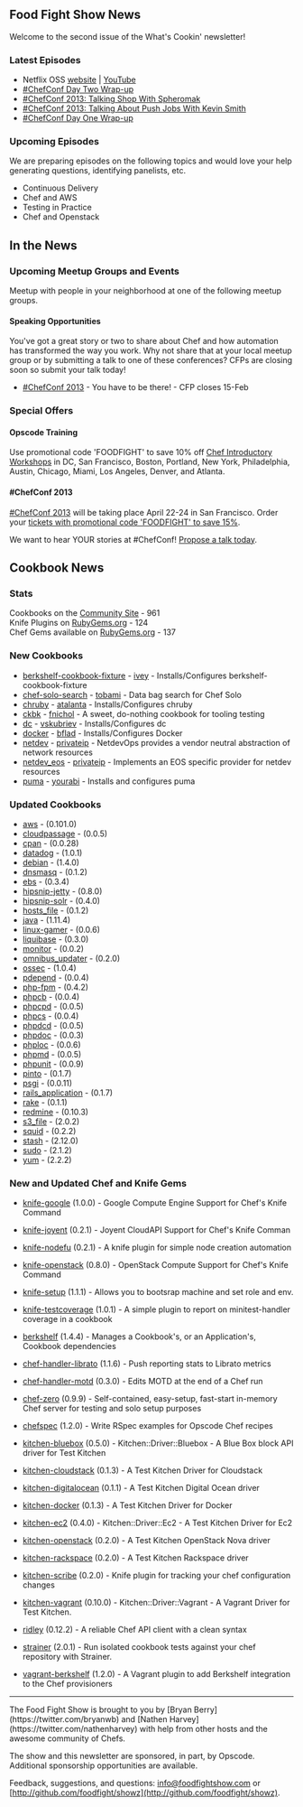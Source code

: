 Food Fight Show News
-------------------
Welcome to the second issue of the What's Cookin' newsletter!

### Latest Episodes
* Netflix OSS [website](http://foodfightshow.org/2013/05/netflix-oss.html) | [YouTube](http://www.youtube.com/watch?v=A69uTnfQgB8)
* [\#ChefConf Day Two Wrap-up](http://foodfightshow.org/2013/04/chefconf-day-two-wrap-up.html)
* [\#ChefConf 2013:  Talking Shop With Spheromak](http://foodfightshow.org/2013/04/chefconf-2013-talking-shop-with-spheromak.html)
* [\#ChefConf 2013:  Talking About Push Jobs With Kevin Smith](http://foodfightshow.org/2013/04/chefconf-2013-talking-about-push-jobs-with-kevin-smith.html)
* [\#ChefConf Day One Wrap-up](http://foodfightshow.org/2013/04/chefconf-2013-day-1-wrap-up.html)

### Upcoming Episodes
We are preparing episodes on the following topics and would love your help generating questions, identifying panelists, etc.

* Continuous Delivery
* Chef and AWS
* Testing in Practice
* Chef and Openstack

In the News
-----------

### Upcoming Meetup Groups and Events
Meetup with people in your neighborhood at one of the following meetup groups.

#### Speaking Opportunities

You've got a great story or two to share about Chef and how automation has transformed the way you work.  Why not share that at your local meetup group or by submitting a talk to one of these conferences?  CFPs are closing soon so submit your talk today!

* [#ChefConf 2013](https://chefconf2013.busyconf.com/proposals/new) - You have to be there! - CFP closes 15-Feb

###  Special Offers

#### Opscode Training

Use promotional code 'FOODFIGHT' to save 10% off [Chef Introductory Workshops](http://opscode.eventbrite.com/) in DC, San Francisco, Boston, Portland, New York, Philadelphia, Austin, Chicago, Miami, Los Angeles, Denver, and Atlanta.  

#### #ChefConf 2013

[#ChefConf 2013](http://chefconf.opscode.com) will be taking place April 22-24 in San Francisco.  Order your [tickets with promotional code 'FOODFIGHT' to save 15%](https://chefconf2013.busyconf.com/bookings/new?discount=FOODFIGHT).

We want to hear YOUR stories at #ChefConf!  [Propose a talk today](https://chefconf2013.busyconf.com/proposals/new).

Cookbook News<a name="cookbooks"></a>
-------------
### Stats

Cookbooks on the [Community Site](http://community.opscode.com) - 961  
Knife Plugins on [RubyGems.org](http://rubygems.org) - 124  
Chef Gems available on [RubyGems.org](http://rubygems.org) - 137  

### New Cookbooks
* [berkshelf-cookbook-fixture](http://community.opscode.com/cookbooks/berkshelf-cookbook-fixture) - [ivey](http://community.opscode.com/users/ivey) - Installs/Configures berkshelf-cookbook-fixture
* [chef-solo-search](http://community.opscode.com/cookbooks/chef-solo-search) - [tobami](http://community.opscode.com/users/tobami) - Data bag search for Chef Solo 
* [chruby](http://community.opscode.com/cookbooks/chruby) - [atalanta](http://community.opscode.com/users/atalanta) - Installs/Configures chruby
* [ckbk](http://community.opscode.com/cookbooks/ckbk) - [fnichol](http://community.opscode.com/users/fnichol) - A sweet, do-nothing cookbook for tooling testing
* [dc](http://community.opscode.com/cookbooks/dc) - [vskubriev](http://community.opscode.com/users/vskubriev) - Installs/Configures dc
* [docker](http://community.opscode.com/cookbooks/docker) - [bflad](http://community.opscode.com/users/bflad) - Installs/Configures Docker
* [netdev](http://community.opscode.com/cookbooks/netdev) - [privateip](http://community.opscode.com/users/privateip) - NetdevOps provides a vendor neutral abstraction of network resources
* [netdev_eos](http://community.opscode.com/cookbooks/netdev_eos) - [privateip](http://community.opscode.com/users/privateip) - Implements an EOS specific provider for netdev resources
* [puma](http://community.opscode.com/cookbooks/puma) - [yourabi](http://community.opscode.com/users/yourabi) - Installs and configures puma

### Updated Cookbooks
* [aws](http://community.opscode.com/cookbooks/aws) - (0.101.0)
* [cloudpassage](http://community.opscode.com/cookbooks/cloudpassage) - (0.0.5)
* [cpan](http://community.opscode.com/cookbooks/cpan) - (0.0.28)
* [datadog](http://community.opscode.com/cookbooks/datadog) - (1.0.1)
* [debian](http://community.opscode.com/cookbooks/debian) - (1.4.0)
* [dnsmasq](http://community.opscode.com/cookbooks/dnsmasq) - (0.1.2)
* [ebs](http://community.opscode.com/cookbooks/ebs) - (0.3.4)
* [hipsnip-jetty](http://community.opscode.com/cookbooks/hipsnip-jetty) - (0.8.0)
* [hipsnip-solr](http://community.opscode.com/cookbooks/hipsnip-solr) - (0.4.0)
* [hosts_file](http://community.opscode.com/cookbooks/hosts_file) - (0.1.2)
* [java](http://community.opscode.com/cookbooks/java) - (1.11.4)
* [linux-gamer](http://community.opscode.com/cookbooks/linux-gamer) - (0.0.6)
* [liquibase](http://community.opscode.com/cookbooks/liquibase) - (0.3.0)
* [monitor](http://community.opscode.com/cookbooks/monitor) - (0.0.2)
* [omnibus_updater](http://community.opscode.com/cookbooks/omnibus_updater) - (0.2.0)
* [ossec](http://community.opscode.com/cookbooks/ossec) - (1.0.4)
* [pdepend](http://community.opscode.com/cookbooks/pdepend) - (0.0.4)
* [php-fpm](http://community.opscode.com/cookbooks/php-fpm) - (0.4.2)
* [phpcb](http://community.opscode.com/cookbooks/phpcb) - (0.0.4)
* [phpcpd](http://community.opscode.com/cookbooks/phpcpd) - (0.0.5)
* [phpcs](http://community.opscode.com/cookbooks/phpcs) - (0.0.4)
* [phpdcd](http://community.opscode.com/cookbooks/phpdcd) - (0.0.5)
* [phpdoc](http://community.opscode.com/cookbooks/phpdoc) - (0.0.3)
* [phploc](http://community.opscode.com/cookbooks/phploc) - (0.0.6)
* [phpmd](http://community.opscode.com/cookbooks/phpmd) - (0.0.5)
* [phpunit](http://community.opscode.com/cookbooks/phpunit) - (0.0.9)
* [pinto](http://community.opscode.com/cookbooks/pinto) - (0.1.7)
* [psgi](http://community.opscode.com/cookbooks/psgi) - (0.0.11)
* [rails_application](http://community.opscode.com/cookbooks/rails_application) - (0.1.7)
* [rake](http://community.opscode.com/cookbooks/rake) - (0.1.1)
* [redmine](http://community.opscode.com/cookbooks/redmine) - (0.10.3)
* [s3_file](http://community.opscode.com/cookbooks/s3_file) - (2.0.2)
* [squid](http://community.opscode.com/cookbooks/squid) - (0.2.2)
* [stash](http://community.opscode.com/cookbooks/stash) - (2.12.0)
* [sudo](http://community.opscode.com/cookbooks/sudo) - (2.1.2)
* [yum](http://community.opscode.com/cookbooks/yum) - (2.2.2)


### New and Updated Chef and Knife Gems

* [knife-google](http://rubygems.org/gems/knife-google) (1.0.0) - Google Compute Engine Support for Chef's Knife Command
* [knife-joyent](http://rubygems.org/gems/knife-joyent) (0.2.1) - Joyent CloudAPI Support for Chef's Knife Comman
* [knife-nodefu](http://rubygems.org/gems/knife-nodefu) (0.2.1) - A knife plugin for simple node creation automation
* [knife-openstack](http://rubygems.org/gems/knife-openstack) (0.8.0) - OpenStack Compute Support for Chef's Knife Command
* [knife-setup](http://rubygems.org/gems/knife-setup) (1.1.1) - Allows you to bootsrap machine and set role and env.
* [knife-testcoverage](http://rubygems.org/gems/knife-testcoverage) (1.0.1) - A simple plugin to report on minitest-handler coverage in a cookbook

* [berkshelf](http://rubygems.org/gems/berkshelf) (1.4.4) - Manages a Cookbook's, or an Application's, Cookbook dependencies
* [chef-handler-librato](http://rubygems.org/gems/chef-handler-librato) (1.1.6) - Push reporting stats to Librato metrics
* [chef-handler-motd](http://rubygems.org/gems/chef-handler-motd) (0.3.0) - Edits MOTD at the end of a Chef run
* [chef-zero](http://rubygems.org/gems/chef-zero) (0.9.9) - Self-contained, easy-setup, fast-start in-memory Chef server for testing and solo setup purposes
* [chefspec](http://rubygems.org/gems/chefspec) (1.2.0) - Write RSpec examples for Opscode Chef recipes
* [kitchen-bluebox](http://rubygems.org/gems/kitchen-bluebox) (0.5.0) - Kitchen::Driver::Bluebox - A Blue Box block API driver for Test Kitchen
* [kitchen-cloudstack](http://rubygems.org/gems/kitchen-cloudstack) (0.1.3) - A Test Kitchen Driver for Cloudstack
* [kitchen-digitalocean](http://rubygems.org/gems/kitchen-digitalocean) (0.1.1) - A Test Kitchen Digital Ocean driver
* [kitchen-docker](http://rubygems.org/gems/kitchen-docker) (0.1.3) - A Test Kitchen Driver for Docker
* [kitchen-ec2](http://rubygems.org/gems/kitchen-ec2) (0.4.0) - Kitchen::Driver::Ec2 - A Test Kitchen Driver for Ec2
* [kitchen-openstack](http://rubygems.org/gems/kitchen-openstack) (0.2.0) - A Test Kitchen OpenStack Nova driver
* [kitchen-rackspace](http://rubygems.org/gems/kitchen-rackspace) (0.2.0) - A Test Kitchen Rackspace driver
* [kitchen-scribe](http://rubygems.org/gems/kitchen-scribe) (0.2.0) - Knife plugin for tracking your chef configuration changes
* [kitchen-vagrant](http://rubygems.org/gems/kitchen-vagrant) (0.10.0) - Kitchen::Driver::Vagrant - A Vagrant Driver for Test Kitchen.
* [ridley](http://rubygems.org/gems/ridley) (0.12.2) - A reliable Chef API client with a clean syntax
* [strainer](http://rubygems.org/gems/strainer) (2.0.1) - Run isolated cookbook tests against your chef repository with Strainer.
* [vagrant-berkshelf](http://rubygems.org/gems/vagrant-berkshelf) (1.2.0) - A Vagrant plugin to add Berkshelf integration to the Chef provisioners

<hr />
The Food Fight Show is brought to you by [Bryan Berry](https://twitter.com/bryanwb) and [Nathen Harvey](https://twitter.com/nathenharvey) with help from other hosts and the awesome community of Chefs.

The show and this newsletter are sponsored, in part, by Opscode.  Additional sponsorship opportunities are available.

Feedback, suggestions, and questions:  [info@foodfightshow.com](mailto:info@foodfightshow.com) or  [http://github.com/foodfight/showz](http://github.com/foodfight/showz).
